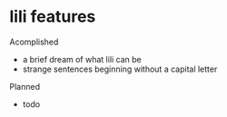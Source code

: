 # lili features

Acomplished
+ a brief dream of what lili can be
+ strange sentences beginning without a capital letter

Planned
+ todo